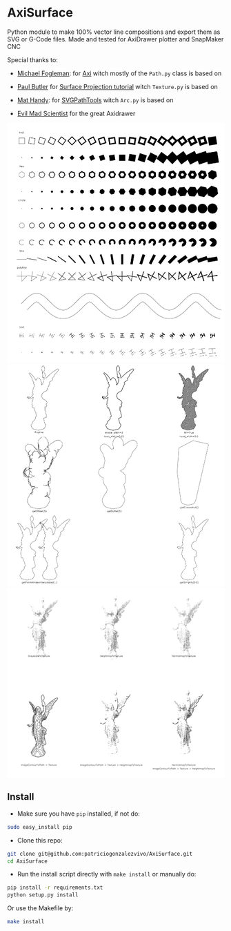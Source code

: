 # AxiSurface

Python module to make 100% vector line compositions and export them as SVG or G-Code files. Made and tested for AxiDrawer plotter and SnapMaker CNC

Special thanks to:

 * [Michael Fogleman](https://www.michaelfogleman.com/): for [Axi](https://github.com/fogleman/axi) witch mostly of the `Path.py` class is based on

 * [Paul Butler](https://paulbutler.org/) for [Surface Projection tutorial](https://bitaesthetics.com/posts/surface-projection.html) witch `Texture.py` is based on

 * [Mat Handy](https://github.com/mathandy): for [SVGPathTools](https://github.com/mathandy/svgpathtools/) witch `Arc.py` is based on

 * [Evil Mad Scientist](https://www.evilmadscientist.com/) for the great Axidrawer


![00](examples/elements.png)
![01](examples/polyline.png)
![02](examples/image.png)


## Install

* Make sure you have `pip` installed, if not do:

```bash
sudo easy_install pip
``` 

* Clone this repo:

```bash
git clone git@github.com:patriciogonzalezvivo/AxiSurface.git
cd AxiSurface
```

* Run the install script directly with `make install` or manually do:

```bash
pip install -r requirements.txt
python setup.py install
```

Or use the Makefile by:

```bash
make install
```